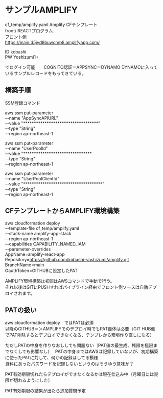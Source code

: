 # サンプルAMPLIFY  

cf_temp/amplify.yaml    Amplify CFテンプレート  
front/    REACTプログラム  
フロント側  
https://main.d5jyd9buwcmp8.amplifyapp.com/
  
ID kobashi  
PW Yoshizumi1+

でログイン可能　　COGNITO認証＝APPSYNC＝DYNAMO
DYNAMOに入っているサンプルレコードをもってきている。




## 構築手順  

SSM登録コマンド  

aws ssm put-parameter \
  --name "AppSyncAPIURL" \
  --value "***********************************" \
  --type "String" \
  --region ap-northeast-1

aws ssm put-parameter \
  --name "UserPoolId" \
  --value "******************************** \
  --type "String" \
  --region ap-northeast-1

aws ssm put-parameter \
  --name "UserPoolClientId" \
  --value "*************************************" \
  --type "String" \
  --region ap-northeast-1






## CFテンプレートからAMPLIFY環境構築  

aws cloudformation deploy \
  --template-file cf_temp/amplify.yaml \
  --stack-name amplify-app-stack \
  --region ap-northeast-1 \
  --capabilities CAPABILITY_NAMED_IAM \
  --parameter-overrides \
    AppName=amplify-react-app \
    Repository=https://github.com/kobashi-yoshizumi/amplify.git \
    BranchName=main \
    OauthToken=GITHUBに設定したPAT  



AMPLIFY環境構築は初回はAWSコマンドで手動で行う。  
それ以後はGITにPUSHすればパイプライン経由でフロント側ソースは自動デプロイされます。  



## PATの扱い    
aws cloudformation deploy　ではPATは必須  
以降のGITHUB＝＞AMPLIFYでのデプロイ時でもPAT自体は必要（GIT HUB側でPAT削除するとデプロイできなくなる、テンプレから環境作り直しになる）  

ただしPATの中身を作りなおししても問題ない（PAT値の最生成、権限を極限までなくしても影響なし）　
PATの中身まではAWSは記録していないが、初期構築に使ったPATに対して、何かの記録はしてる模様  
資料にあったパスワードを記録しないというのはそうゆう意味か？  

PAT有効期限切れたらデプロイができなくなるかは現在仕込み中（月曜日には期限が切れるようにした）  

PAT有効期限の結果が出たら追加質問予定




